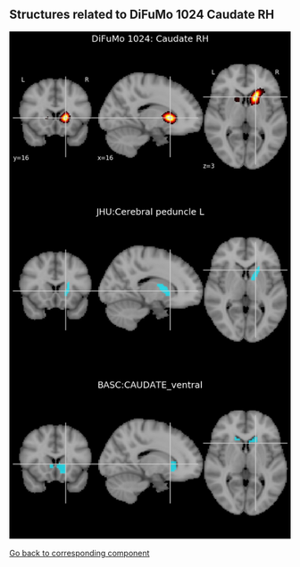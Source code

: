 


## Structures related to DiFuMo 1024 Caudate RH

![615](615.jpg "Structures related to DiFuMo 1024 Caudate RH")

[Go back to corresponding component](https://parietal-inria.github.io/DiFuMo/1024/html/615.html)